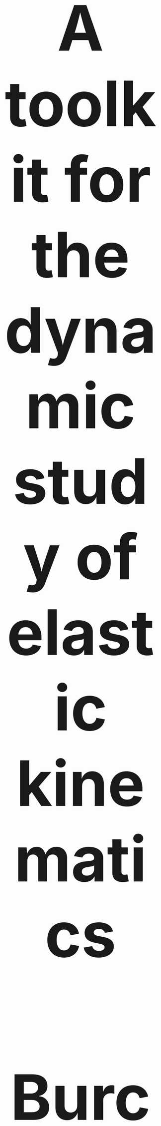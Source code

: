 <h1 align="center" style=font-size:200px>A toolkit for the dynamic study of elastic kinematics</h1>
<h2 align="center" style=font-size:200px>Burchardt (lara.sophie.burchardt@hu-berlin.de), van der Sande, Kehy, Gamba, Ravignani, Pouw (wim.pouw@donders.ru.nl)</h2>

<a name="overview"></a>

<p align="center">
  <img src="/docs/videos/side_by_side.gif">
</p>

Biological structures are defined by elements like bones and cartilage, and elastic elements like muscles and membranes. Computer vision advances have enabled automatic tracking of animal skeletal poses. However, the elastic and soft-tissues of organisms, like the nose of Elephant seals, or the buccal sac of frogs, have been poorly studied as no computer vision methods are optimized for tracking such elastic kinematics. This leaves major gaps in different areas in biology. In the area of primatology, most critically, the function of air sacs is widely debated and many questions exist about their role in communication and human language evolution. Moving towards the dynamic study of soft-tissue elastic structures, we present a toolkit for the automated tracking of semi-circular elastic structures in biological video data. The toolkit contains unsupervised computer vision tools (using Hough transform) and supervised deep learning (by adapting Deeplabcut) methodology to track inflation of laryngeal air sacs or other biological spherical objects (e.g., gular cavities). 

# Toolkit

<table>
  <thead>
    <tr>
      <th></th>
      <th>Component</th>
    </tr>
  </thead>
  <tbody>
    <tr>
      <td>✅</td>
      <td>Hough transform to detect semi-circles (unsupervised method): 
https://wimpouw.github.io/AirSacTracker/AirSacTracking_with_Hough.html</td>
    </tr>
 <tbody>
    <tr>
      <td>✅</td>
      <td>Deeplabcut + Landau circle estimation (supervised method): 
https://wimpouw.github.io/AirSacTracker/DLC+.html</td>
    </tr>
      <td>✅</td>
      <td>Open dataset on Air Sac- and Articulatory Kinematics in Siamang: 
https://doi.org/10.34973/6apg-q804
	</td>
    </tr>
</table>

## Manuscript pipeline

<img src = /docs/images/workflow_figure.jpg  > (pipeline image) 

## Download trained DLC resnet 101 model (> 100mb)
[500K iterations](https://drive.google.com/file/d/1Kfavyhs5iXGM0S9sgmYYlhFo5qKD_67u) <br>
[280K iterations](https://drive.google.com/file/d/1TW07BfvMX9NqOmsxGYx6UIhl3nuAqwBy) <br>

## Installation / requirements ## 
See requirements.txt for each module. You can install the requirements by entering in your terminal 'pip -r requirements.txt' (after navigating to the folder where the requirements.txt is located)

## File structure

- Project -> contains all the code and materials for the manuscript
- Docs -> contains all the github pages
- Toolkit -> contains the hough and DLC+ code
	
## Code contributors
Lara Burchardt, Yana van der Sande, Wim Pouw

## Reference
Burchardt, L., van de Sande, Kehy, M., Ravignani, A., Pouw, W. (in prep). A toolkit for the dynamic study of air sacs in siamang and other elastic circular structures. Under consideration at Plos Computational Biology.





